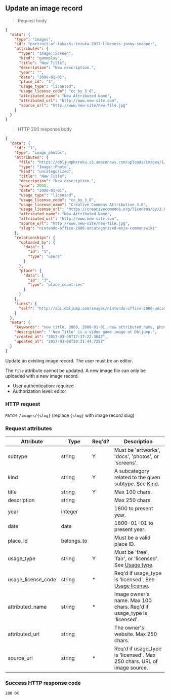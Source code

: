 ## <a name="images_update"></a>Update an image record

> Request body

```JSON
{
  "data": {
    "type": "images",
    "id": "portrait-of-takashi-tezuka-2017-likeness-jonny-snapper",
    "attributes": {
      "type": "Image::Screen",
      "kind": "gameplay",
      "title": "New Title",
      "description": "New description.",
      "year": "",
      "date": "2000-01-01",
      "place_id": "3",
      "usage_type": "licensed",
      "usage_license_code": "cc_by_3_0",
      "attributed_name": "New Attributed Name",
      "attributed_url": "http://www.new-site.com",
      "source_url": "http://www.new-site/new-file.jpg"
    }
  }
}
```

> HTTP 200 response body

```JSON
{
  "data": {
    "id": "1",
    "type": "image_photos",
    "attributes": {
      "file": "https://dbljumpheroku.s3.amazonaws.com/uploads/images/1/nintendo-hq-kyoto-2006.jpg",
      "type": "Image::Photo",
      "kind": "uncategorized",
      "title": "New Title",
      "description": "New description.",
      "year": 2000,
      "date": "2000-01-01",
      "usage_type": "licensed",
      "usage_license_code": "cc_by_3_0",
      "usage_license_name": "Creative Commons Attribution 3.0",
      "usage_license_url": "https://creativecommons.org/licenses/by/3.0/",
      "attributed_name": "New Attributed Name",
      "attributed_url": "http://www.new-site.com",
      "source_url": "http://www.new-site/new-file.jpg",
      "slug": "nintendo-office-2006-uncategorized-moja-commonswiki"
    },
    "relationships": {
      "uploaded_by": {
        "data": {
          "id": "1",
          "type": "users"
        }
      },
      "place": {
        "data": {
          "id": "3",
          "type": "place_countries"
        }
      }
    },
    "links": {
      "self": "http://api.dbljump.com/images/nintendo-office-2006-uncategorized-moja-commonswiki"
    }
  },
  "meta": {
    "keywords": "new title, 2000, 2000-01-01, new attributed name, photo, false, image, picture, media, dbljump, video games, pc games, gaming",
    "description": "'New Title' is a video game image at Dbljump.",
    "created_at": "2017-03-08T17:37:22.384Z",
    "updated_at": "2017-03-08T20:31:44.725Z"
  }
}
```

Update an existing image record. The user must be an editor.

The `file` attribute cannot be updated. A new image file can only be uploaded with a new image record.

* User authentication: required
* Authorization level: editor

### HTTP request

`PATCH /images/{slug}` (replace `{slug}` with image record slug)

### Request attributes

Attribute | Type | Req'd? | Description
--------- | ---- | ------ | -----------
subtype | string | Y | Must be 'artworks', 'docs', 'photos', or 'screens'.
kind | string | Y | A subcategory related to the given subtype. See [Kind](#image_kind).
title | string | Y | Max 100 chars.
description | string | | Max 250 chars.
year | integer | | 1800 to present year.
date | date | | 1800-01-01 to present year.
place_id | belongs_to | | Must be a valid place ID.
usage_type | string | Y | Must be 'free', 'fair', or 'licensed'. See [Usage type](#image_usage_type).
usage_license_code | string | * | Req'd if usage_type is 'licensed'. See [Usage license](#image_usage_license).
attributed_name | string | * | Image owner's name. Max 100 chars. Req'd if usage_type is 'licensed'.
attributed_url | string | | The owner's website. Max 250 chars.
source_url | string | * | Req'd if usage_type is 'licensed'. Max 250 chars. URL of image source.

### Success HTTP response code

`200 OK`
